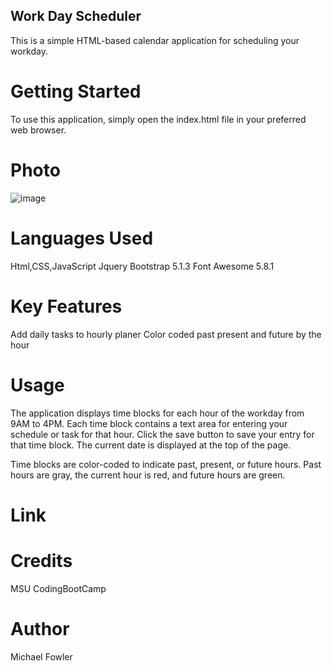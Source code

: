 ## Work Day Scheduler
This is a simple HTML-based calendar application for scheduling your workday.

# Getting Started
To use this application, simply open the index.html file in your preferred web browser.

# Photo
![image](https://user-images.githubusercontent.com/123891461/236226689-d5e20840-ec14-443b-81b8-ee135ae6ce38.png)


# Languages Used

Html,CSS,JavaScript
Jquery 
Bootstrap 5.1.3
Font Awesome 5.8.1

# Key Features
Add daily tasks to hourly planer
Color coded past present and future by the hour


# Usage
The application displays time blocks for each hour of the workday from 9AM to 4PM. Each time block contains a text area for entering your schedule or task for that hour. Click the save button to save your entry for that time block. The current date is displayed at the top of the page.

Time blocks are color-coded to indicate past, present, or future hours. Past hours are gray, the current hour is red, and future hours are green.

# Link

# Credits
MSU CodingBootCamp

# Author
Michael Fowler

